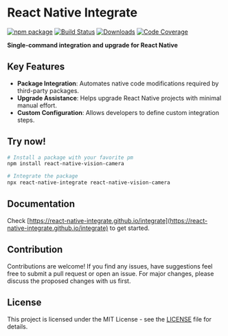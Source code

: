# React Native Integrate

[![npm package][npm-img]][npm-url]
[![Build Status][build-img]][build-url]
[![Downloads][downloads-img]][downloads-url]
[![Code Coverage][codecov-img]][codecov-url]

**Single-command integration and upgrade for React Native**

## Key Features

- **Package Integration**: Automates native code modifications required by third-party packages.
- **Upgrade Assistance**: Helps upgrade React Native projects with minimal manual effort.
- **Custom Configuration**: Allows developers to define custom integration steps.

## Try now!

```bash
# Install a package with your favorite pm
npm install react-native-vision-camera

# Integrate the package
npx react-native-integrate react-native-vision-camera
```

## Documentation

Check [https://react-native-integrate.github.io/integrate](https://react-native-integrate.github.io/integrate) to get started.

## Contribution

Contributions are welcome! If you find any issues, have suggestions feel free to submit a pull request or open an issue. For major changes, please discuss the proposed changes with us first.

## License

This project is licensed under the MIT License - see the [LICENSE](LICENSE) file for details.

[build-img]:https://github.com/react-native-integrate/integrate/actions/workflows/release.yml/badge.svg
[build-url]:https://github.comreact-native-integrate/integrate/actions/workflows/release.yml
[downloads-img]:https://img.shields.io/npm/dt/react-native-integrate
[downloads-url]:https://www.npmtrends.com/react-native-integrate
[npm-img]:https://img.shields.io/npm/v/react-native-integrate
[npm-url]:https://www.npmjs.com/package/react-native-integrate
[codecov-img]:https://codecov.io/gh/react-native-integrate/integrate/branch/main/graph/badge.svg
[codecov-url]:https://codecov.io/gh/react-native-integrate/integrate
